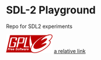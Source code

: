 SDL-2 Playground
=======

Repo for SDL2 experiments

![Image for GPL3](https://github.com/BeagleJoe/SDL2-playground/blob/master/gplv3-127x51.png?raw=true)
[a relative link](gplv3-127x51.png?raw=true)

